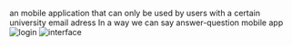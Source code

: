 an mobile application that can only be used by users with a certain university email adress
In a way we can say answer-question mobile app
![login](https://github.com/furkancelikbm/Social-Therapy-Chatting-App/assets/168982729/69e2650f-634d-4fd8-9651-aa4d94b6b0ea)
![interface](https://github.com/furkancelikbm/Social-Therapy-Chatting-App/assets/168982729/16719691-71a5-4638-9cf2-e454f9257c7d)
